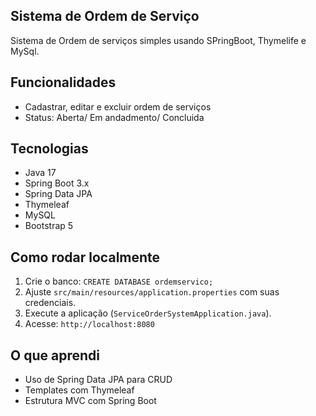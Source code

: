 ## Sistema de Ordem de Serviço
Sistema de Ordem de serviços simples usando SPringBoot, Thymelife e MySql.
## Funcionalidades
- Cadastrar, editar e excluir ordem de serviços
- Status: Aberta/ Em andadmento/ Concluida

## Tecnologias
- Java 17
- Spring Boot 3.x
- Spring Data JPA
- Thymeleaf
- MySQL
- Bootstrap 5

## Como rodar localmente
1. Crie o banco: `CREATE DATABASE ordemservico;`  
2. Ajuste `src/main/resources/application.properties` com suas credenciais.  
3. Execute a aplicação (`ServiceOrderSystemApplication.java`).  
4. Acesse: `http://localhost:8080`

## O que aprendi
- Uso de Spring Data JPA para CRUD
- Templates com Thymeleaf
- Estrutura MVC com Spring Boot
